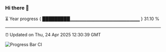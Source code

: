### Hi there 👋

⏳ Year progress { █████████▁▁▁▁▁▁▁▁▁▁▁▁▁▁▁▁▁▁▁▁▁ } 31.10 %

---

⏰ Updated on Thu, 24 Apr 2025 12:30:39 GMT

![Progress Bar CI](https://github.com/liununu/liununu/workflows/Progress%20Bar%20CI/badge.svg)
